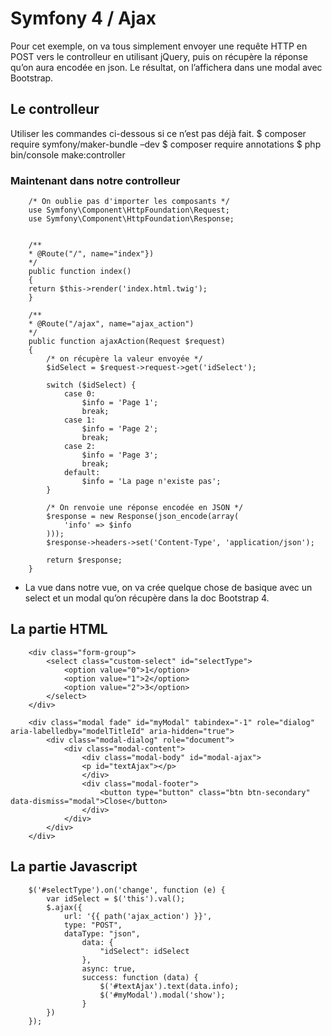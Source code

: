 # Symfony 4 / Ajax

Pour cet exemple, on va tous simplement envoyer une requête HTTP en POST vers le controlleur en utilisant jQuery, puis on récupère la réponse qu’on aura encodée en json. Le résultat, on l’affichera dans une modal avec Bootstrap.

## Le controlleur

Utiliser les commandes ci-dessous si ce n’est pas déjà fait.
$ composer require symfony/maker-bundle –dev
$ composer require annotations
$ php bin/console make:controller

### Maintenant dans notre controlleur

	
		/* On oublie pas d'importer les composants */
		use Symfony\Component\HttpFoundation\Request;
		use Symfony\Component\HttpFoundation\Response;


		/**
		* @Route("/", name="index"})
		*/
		public function index()
		{
		return $this->render('index.html.twig');
		}

		/**
		* @Route("/ajax", name="ajax_action")
		*/
		public function ajaxAction(Request $request)
		{
			/* on récupère la valeur envoyée */
		    $idSelect = $request->request->get('idSelect');

			switch ($idSelect) {
				case 0:
					$info = 'Page 1';
					break;
				case 1:
					$info = 'Page 2';
					break;
				case 2:
					$info = 'Page 3';
					break;
				default:
					$info = 'La page n'existe pas';
			}

			/* On renvoie une réponse encodée en JSON */
			$response = new Response(json_encode(array(
		        'info' => $info
		    )));
		    $response->headers->set('Content-Type', 'application/json');

		    return $response;
		}

	


- La vue dans notre vue, on va crée quelque chose de basique avec un select et un modal qu’on récupère dans la doc Bootstrap 4.  

## La partie HTML

	
		<div class="form-group">
			<select class="custom-select" id="selectType">
				<option value="0">1</option>
				<option value="1">2</option>
				<option value="2">3</option>
			</select>
		</div>

		<div class="modal fade" id="myModal" tabindex="-1" role="dialog" aria-labelledby="modelTitleId" aria-hidden="true">
			<div class="modal-dialog" role="document">
				<div class="modal-content">
					<div class="modal-body" id="modal-ajax">
					<p id="textAjax"></p>
					</div>
					<div class="modal-footer">
						<button type="button" class="btn btn-secondary" data-dismiss="modal">Close</button>
					</div>
				</div>
			</div>
		</div>
	


## La partie Javascript

	
		$('#selectType').on('change', function (e) {
			var idSelect = $('this').val();
			$.ajax({
				url: '{{ path('ajax_action') }}',
				type: "POST",
				dataType: "json",
					data: {
						"idSelect": idSelect
					},
					async: true,
					success: function (data) {
						$('#textAjax').text(data.info);
						$('#myModal').modal('show');
					}
			})
		});
	